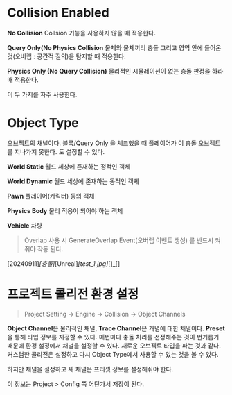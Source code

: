 # Collision Enabled

**No Collision**
Collsion 기능을 사용하지 않을 때 적용한다.

**Query Only(No Physics Collision**
물체와 물체끼리 충돌 그리고 영역 안에 들어온 것(오버랩 : 공간적 질의)을 탐지할 때 적용한다.

**Physics Only (No Query Collision)**
물리적인 시뮬레이션이 없는 충돌 판정을 하라 때 적용한다.

이 두 가지를 자주 사용한다.

# Object Type
오브젝트의 채널이다. 
블록/Query Only 을 체크했을 때 플레이어가 이 충돌 오브젝트를 지나가지 못한다.
도 설정할 수 있다.

**World Static**
월드 세상에 존재하는 정적인 객체

**World Dynamic**
월드 세상에 존재하는 동적인 객체

**Pawn**
플레이어(캐릭터) 등의 객체 

**Physics Body**
물리 적용이 되어야 하는 객체

**Vehicle**
차량

> Overlap 사용 시  GenerateOverlap Event(오버랩 이벤트 생성) 를 반드시 켜줘야 작동 된다.

[20240911]_[충돌]_[Unreal]_[test_1.jpg]_[]_[]
# 프로젝트 콜리전 환경 설정
> Project Setting -> Engine -> Collision -> Object Channels

**Object Channel**은 물리적인 채널, **Trace Channel**은 개념에 대한 채널이다. **Preset**을 통해 타입 정보를 지정할 수 있다.
 매번마다 충돌 처리를 선정해주는 것이 번거롭기 때문에 환경 설정에서 채널을 설정할 수 있다. 새로운 오브젝트 타입을 파는 것과 같다. 커스텀한 콜리전은 설정하고 다시 Object Type에서 사용할 수 있는 것을 볼 수 있다.

하지만 채널을 설정하고 새 채널은 프리셋 정보를 설정해줘야 한다.

이 정보는 Project > Config 쪽 어딘가서 저장이 된다.

